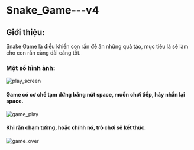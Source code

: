# Snake_Game---v4
 
## Giới thiệu:
Snake Game là điều khiển con rắn để ăn những quả táo, mục tiêu là sẽ làm cho con rắn càng dài càng tốt. 
### Một số hình ảnh:


![play_screen](https://github.com/user-attachments/assets/f11aaa18-3ddf-4df9-bfc1-2fe192473ca4)
#### Game có cơ chế tạm dừng bằng nút space, muốn chơi tiếp, hãy nhấn lại space.
![game_play](https://github.com/user-attachments/assets/6cdc36e5-459e-49a3-9f57-b5dd29588bcc)
#### Khi rắn chạm tường, hoặc chính nó, trò chơi sẽ kết thúc.
![game_over](https://github.com/user-attachments/assets/a542b4d7-4112-41a2-8fcd-c57838b1a344)
